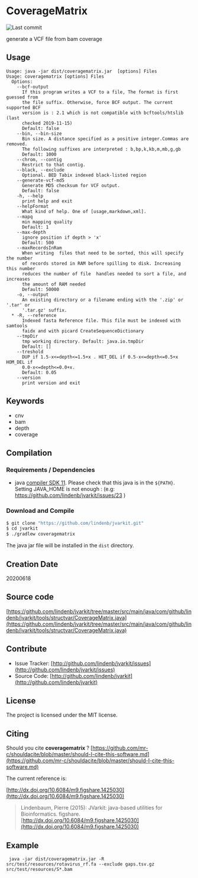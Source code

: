 # CoverageMatrix

![Last commit](https://img.shields.io/github/last-commit/lindenb/jvarkit.png)

generate a VCF file from bam coverage


## Usage

```
Usage: java -jar dist/coveragematrix.jar  [options] Files
Usage: coveragematrix [options] Files
  Options:
    --bcf-output
      If this program writes a VCF to a file, The format is first guessed from 
      the file suffix. Otherwise, force BCF output. The current supported BCF 
      version is : 2.1 which is not compatible with bcftools/htslib (last 
      checked 2019-11-15)
      Default: false
    --bin, --bin-size
      Bin size. A distance specified as a positive integer.Commas are removed. 
      The following suffixes are interpreted : b,bp,k,kb,m,mb,g,gb
      Default: 1000
    --chrom, --contig
      Restrict to that contig.
    --black, --exclude
      Optional. BED Tabix indexed black-listed region
    --generate-vcf-md5
      Generate MD5 checksum for VCF output.
      Default: false
    -h, --help
      print help and exit
    --helpFormat
      What kind of help. One of [usage,markdown,xml].
    --mapq
      min mapping quality
      Default: 1
    --max-depth
      ignore position if depth > 'x'
      Default: 500
    --maxRecordsInRam
      When writing  files that need to be sorted, this will specify the number 
      of records stored in RAM before spilling to disk. Increasing this number 
      reduces the number of file  handles needed to sort a file, and increases 
      the amount of RAM needed
      Default: 50000
    -o, --output
      An existing directory or a filename ending with the '.zip' or '.tar' or 
      '.tar.gz' suffix.
  * -R, --reference
      Indexed fasta Reference file. This file must be indexed with samtools 
      faidx and with picard CreateSequenceDictionary
    --tmpDir
      tmp working directory. Default: java.io.tmpDir
      Default: []
    --treshold
      DUP if 1.5-x<=depth<=1.5+x . HET_DEL if 0.5-x<=depth<=0.5+x HOM_DEL if 
      0.0-x<=depth<=0.0+x. 
      Default: 0.05
    --version
      print version and exit

```


## Keywords

 * cnv
 * bam
 * depth
 * coverage


## Compilation

### Requirements / Dependencies

* java [compiler SDK 11](https://jdk.java.net/11/). Please check that this java is in the `${PATH}`. Setting JAVA_HOME is not enough : (e.g: https://github.com/lindenb/jvarkit/issues/23 )


### Download and Compile

```bash
$ git clone "https://github.com/lindenb/jvarkit.git"
$ cd jvarkit
$ ./gradlew coveragematrix
```

The java jar file will be installed in the `dist` directory.


## Creation Date

20200618

## Source code 

[https://github.com/lindenb/jvarkit/tree/master/src/main/java/com/github/lindenb/jvarkit/tools/structvar/CoverageMatrix.java](https://github.com/lindenb/jvarkit/tree/master/src/main/java/com/github/lindenb/jvarkit/tools/structvar/CoverageMatrix.java)


## Contribute

- Issue Tracker: [http://github.com/lindenb/jvarkit/issues](http://github.com/lindenb/jvarkit/issues)
- Source Code: [http://github.com/lindenb/jvarkit](http://github.com/lindenb/jvarkit)

## License

The project is licensed under the MIT license.

## Citing

Should you cite **coveragematrix** ? [https://github.com/mr-c/shouldacite/blob/master/should-I-cite-this-software.md](https://github.com/mr-c/shouldacite/blob/master/should-I-cite-this-software.md)

The current reference is:

[http://dx.doi.org/10.6084/m9.figshare.1425030](http://dx.doi.org/10.6084/m9.figshare.1425030)

> Lindenbaum, Pierre (2015): JVarkit: java-based utilities for Bioinformatics. figshare.
> [http://dx.doi.org/10.6084/m9.figshare.1425030](http://dx.doi.org/10.6084/m9.figshare.1425030)


## Example

```
 java -jar dist/coveragematrix.jar -R src/test/resources/rotavirus_rf.fa --exclude gaps.tsv.gz src/test/resources/S*.bam
```



